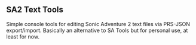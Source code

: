 ## SA2 Text Tools

Simple console tools for editing Sonic Adventure 2 text files via PRS-JSON export/import. Basically an alternative to SA Tools but for personal use, at least for now.
